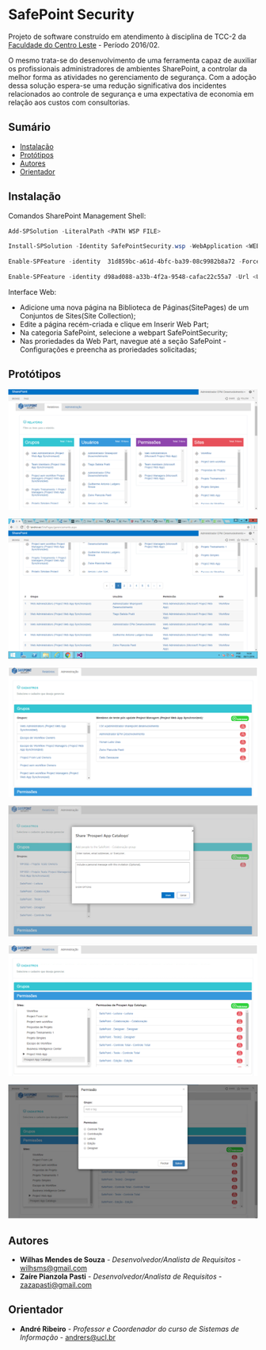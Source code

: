 # SafePoint Security

Projeto de software construído em atendimento à disciplina de TCC-2 da <a href="https://www.ucl.br/">Faculdade do Centro Leste</a> - Período 2016/02.

O mesmo trata-se do desenvolvimento de uma ferramenta capaz de auxiliar os profissionais administradores de ambientes SharePoint, a controlar da melhor forma as atividades no gerenciamento de segurança. Com a adoção dessa solução espera-se uma redução significativa dos incidentes relacionados ao controle de segurança e uma expectativa de economia em relação aos custos com consultorias.


## Sumário

* [Instalação](#instalacao)
* [Protótipos](#prototipos)
* [Autores](#autores)
* [Orientador](#orientador)


## <a name="instalacao"></a> Instalação

Comandos SharePoint Management Shell:

```powershell
Add-SPSolution -LiteralPath <PATH WSP FILE>
```
```powershell
Install-SPSolution -Identity SafePointSecurity.wsp -WebApplication <WEBAPPLICATION NAME> -GACDeployment
```
```powershell
Enable-SPFeature -identity  31d859bc-a61d-4bfc-ba39-08c9982b8a72 -Force
```
```powershell
Enable-SPFeature -identity d98ad088-a33b-4f2a-9548-cafac22c55a7 -Url <URL SITECOLLECTION> -Force
```

Interface Web:
* Adicione uma nova página na Biblioteca de Páginas(SitePages) de um Conjuntos de Sites(Site Collection);
* Edite a página recém-criada e clique em Inserir Web Part;
* Na categoria SafePoint, selecione a webpart SafePointSecurity;
* Nas proriedades da Web Part, navegue até a seção SafePoint - Configurações e preencha as proriedades solicitadas;


## <a name="prototipos"></a> Protótipos

![Image1](Documentation/Prototipos/Relatorio_Filtros.png)

![Image2](Documentation/Prototipos/Relatorio_Resultado.png)

![Image3](Documentation/Prototipos/Administracao_Grupos.png)

![Image4](Documentation/Prototipos/Administracao_Grupos_AdicionarUsuario.png)

![Image5](Documentation/Prototipos/Administracao_Permissoes.png)

![Image6](Documentation/Prototipos/Administracao_Permissoes_AdicionarPermissao.png)


## <a name="autores"></a> Autores

* **Wilhas Mendes de Souza** - *Desenvolvedor/Analista de Requisitos* - <wilhsms@gmail.com>
* **Zaíre Pianzola Pasti** - *Desenvolvedor/Analista de Requisitos* - <zazapasti@gmail.com>


## <a name="orientador"></a> Orientador

* **André Ribeiro** - *Professor e Coordenador do curso de Sistemas de Informação* - <andrers@ucl.br>
